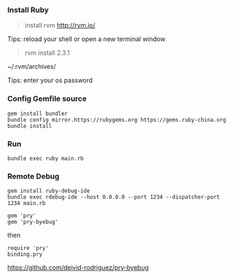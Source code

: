 ### Install Ruby  

> install rvm http://rvm.io/  

Tips: reload your shell or open a new terminal window  

> rvm install 2.3.1  

~/.rvm/archives/  

Tips: enter your os password  

### Config Gemfile source  

    gem install bundler  
    bundle config mirror.https://rubygems.org https://gems.ruby-china.org  
    bundle install  

### Run  

    bundle exec ruby main.rb  

### Remote Debug  

    gem install ruby-debug-ide  
    bundle exec rdebug-ide --host 0.0.0.0 --port 1234 --dispatcher-port 1234 main.rb  

    gem 'pry'  
    gem 'pry-byebug'  

then  

    require 'pry'  
    binding.pry  

https://github.com/deivid-rodriguez/pry-byebug  


  

